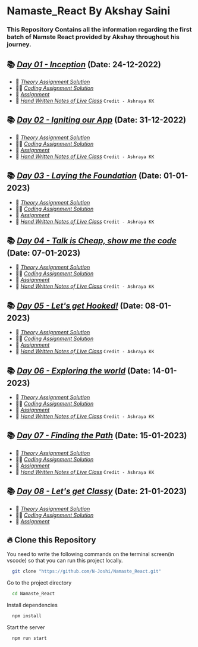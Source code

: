 # Namaste_React By Akshay Saini
### This Repository Contains all the information regarding the first batch of Namste React provided by Akshay throughout his journey.

## 📚 [_Day 01 - Inception_](./Day%2001%20-%20Inception/) (Date: 24-12-2022)
- 📖 [_Theory Assignment Solution_](./Day%2001%20-%20Inception/Theory/Session1-Theory.md)
- 👨‍💻 [_Coding Assignment Solution_](./Day%2001%20-%20Inception/Coding/)
- 📘 [_Assignment_](./Day%2001%20-%20Inception/Assignment.md)
- 📝 [_Hand Written Notes of Live Class_](https://bit.ly/Namaste-React-Chapter01) `Credit - Ashraya KK`

## 📚 [_Day 02 - Igniting our App_](./Day%2002%20-%20Igniting%20our%20App/) (Date: 31-12-2022)
- 📖 [_Theory Assignment Solution_](./Day%2002%20-%20Igniting%20our%20App/Theory/Session%202%20Theory.md)
- 👨‍💻 [_Coding Assignment Solution_](./Day%2002%20-%20Igniting%20our%20App/Coding/)
- 📘 [_Assignment_](./Day%2002%20-%20Igniting%20our%20App/Assignment.md)
- 📝 [_Hand Written Notes of Live Class_](https://bit.ly/Namaste-React-Chapter02) `Credit - Ashraya KK`

## 📚 [_Day 03 - Laying the Foundation_](./Day%2003%20-%20Laying%20the%20Foundation/) (Date: 01-01-2023)
- 📖 [_Theory Assignment Solution_](./Day%2003%20-%20Laying%20the%20Foundation/Theory/Session%203%20Theory.md)
- 👨‍💻 [_Coding Assignment Solution_](./Day%2003%20-%20Laying%20the%20Foundation/Coding/)
- 📘 [_Assignment_](./Day%2003%20-%20Laying%20the%20Foundation/Assignment.md)
- 📝 [_Hand Written Notes of Live Class_](https://bit.ly/Namaste-React-Chapter03) `Credit - Ashraya KK`

## 📚 [_Day 04 - Talk is Cheap, show me the code_](./Day%2004%20-%20Talk%20is%20Cheap%2C%20show%20me%20the%20code/) (Date: 07-01-2023)
- 📖 [_Theory Assignment Solution_](./Day%2004%20-%20Talk%20is%20Cheap%2C%20show%20me%20the%20code/Theory/Session%204%20Theory.md)
- 👨‍💻 [_Coding Assignment Solution_](./Day%2004%20-%20Talk%20is%20Cheap%2C%20show%20me%20the%20code/Coding/)
- 📘 [_Assignment_](./Day%2004%20-%20Talk%20is%20Cheap%2C%20show%20me%20the%20code/Assignment.md)
- 📝 [_Hand Written Notes of Live Class_](https://bit.ly/Namaste-React-Chapter04) `Credit - Ashraya KK`

## 📚 [_Day 05 - Let's get Hooked!_](./Day%2005%20-%20Let's%20get%20Hooked!/) (Date: 08-01-2023)
- 📖 [_Theory Assignment Solution_](./Day%2005%20-%20Let's%20get%20Hooked!/Theory/Session%205%20Theory.md)
- 👨‍💻 [_Coding Assignment Solution_](./Day%2005%20-%20Let's%20get%20Hooked!/Coding/)
- 📘 [_Assignment_](./Day%2005%20-%20Let's%20get%20Hooked!/Assignment.md)
- 📝 [_Hand Written Notes of Live Class_](https://bit.ly/Namaste-React-Chapter05) `Credit - Ashraya KK`

## 📚 [_Day 06 - Exploring the world_](./Day%2006%20-%20Exploring%20the%20world/) (Date: 14-01-2023)
- 📖 [_Theory Assignment Solution_](./Day%2006%20-%20Exploring%20the%20world/Theory/Session%206%20Theory.md)
- 👨‍💻 [_Coding Assignment Solution_](./Day%2006%20-%20Exploring%20the%20world/Coding/)
- 📘 [_Assignment_](./Day%2006%20-%20Exploring%20the%20world/Assignment.md)
- 📝 [_Hand Written Notes of Live Class_](https://bit.ly/Namaste-React-Chapter06) `Credit - Ashraya KK`

## 📚 [_Day 07 - Finding the Path_](./Day%2007%20-%20Finding%20the%20Path/) (Date: 15-01-2023)
- 📖 [_Theory Assignment Solution_](./Day%2007%20-%20Finding%20the%20Path/Theory/Session%207%20Theory.md)
- 👨‍💻 [_Coding Assignment Solution_](./Day%2007%20-%20Finding%20the%20Path/Coding/)
- 📘 [_Assignment_](./Day%2007%20-%20Finding%20the%20Path/Assignment.md)
- 📝 [_Hand Written Notes of Live Class_](https://bit.ly/Namaste-React-Chapter07) `Credit - Ashraya KK`

## 📚 [_Day 08 - Let's get Classy_](./Day%2008%20-%20Let's%20get%20Classy/Coding/) (Date: 21-01-2023)
- 📖 [_Theory Assignment Solution_](./Day%2008%20-%20Let's%20get%20Classy/Theory/Session%208%20Theory.md)
- 👨‍💻 [_Coding Assignment Solution_](./Day%2008%20-%20Let's%20get%20Classy/Coding/)
- 📘 [_Assignment_](./Day%2008%20-%20Let's%20get%20Classy/Assignment.md)


## 🔥 Clone this Repository
You need to write the following commands on the terminal screen(in vscode) so that you can run this project locally.

```bash
  git clone "https://github.com/N-Joshi/Namaste_React.git"
```
Go to the project directory

```bash
  cd Namaste_React
```
Install dependencies
```bash
  npm install
```
Start the server
```bash
  npm run start
```
